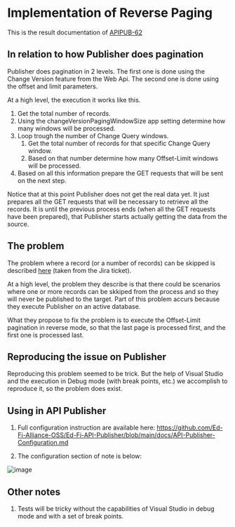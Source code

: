 # Implementation of Reverse Paging

This is the result documentation of [APIPUB-62](https://edfi.atlassian.net/browse/APIPUB-62)  

## In relation to how Publisher does pagination

Publisher does pagination in 2 levels. The first one is done using the Change Version feature from the Web Api. The second one is done using the offset and limit parameters.

At a high level, the execution it works like this.

1. Get the total number of records.
2. Using the changeVersionPagingWindowSize app setting determine how many windows will be processed.
3. Loop trough the number of Change Query windows.
    1. Get the total number of records for that specific Change Query window.
    2. Based on that number determine how many Offset-Limit windows will be processed.
4. Based on all this information prepare the GET requests that will be sent on the next step.

Notice that at this point Publisher does not get the real data yet. It just prepares all the GET requests that will be necessary to retrieve all the records.
It is until the previous process ends (when all the GET requests have been prepared), that Publisher starts actually getting the data from the source.

## The problem

The problem where a record (or a number of records) can be skipped is described [here](https://github.com/edanalytics/edfi_api_client?tab=readme-ov-file#reverse-paging) (taken from the Jira ticket).

At a high level, the problem they describe is that there could be scenarios where one or more records can be skkiped from the process and so they will never be published to the target. Part of this problem accurs because they execute Publisher on an active database.

What they propose to fix the problem is to execute the Offset-Limit pagination in reverse mode, so that the last page is processed first, and the first one is processed last.

## Reproducing the issue on Publisher

Reproducing this problem seemed to be trick. But the help of Visual Studio and the execution in Debug mode (with break points, etc.) we accomplish to reproduce it, so the problem does exist.

## Using in API Publisher

1. Full configuration instruction are available here:  https://github.com/Ed-Fi-Alliance-OSS/Ed-Fi-API-Publisher/blob/main/docs/API-Publisher-Configuration.md

2. The configuration section of note is below:

![image](https://github.com/user-attachments/assets/d6ff0f43-67fc-4266-a09f-22435a75efcc)

## Other notes

1. Tests will be tricky without the capabilities of Visual Studio in debug mode and with a set of break points. 
